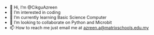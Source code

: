 - 👋 Hi, I’m @CikguAzreen
- 👀 I’m interested in coding
- 🌱 I’m currently learning Basic Science Computer
- 💞️ I’m looking to collaborate on Python and Microbit
- 📫 How to reach me just email me at azreen.a@matrixschools.edu.my

<!---
CikguAzreen/CikguAzreen is a ✨ special ✨ repository because its `README.md` (this file) appears on your GitHub profile.
You can click the Preview link to take a look at your changes.
--->
